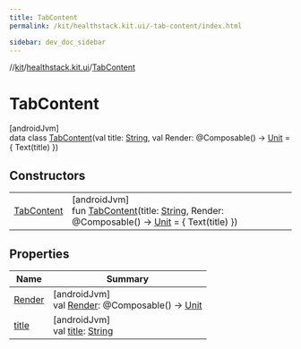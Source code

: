 ```yaml
---
title: TabContent
permalink: /kit/healthstack.kit.ui/-tab-content/index.html

sidebar: dev_doc_sidebar
---
```

//[kit](../../../index.html)/[healthstack.kit.ui](../index.html)/[TabContent](index.html)



# TabContent



[androidJvm]\
data class [TabContent](index.html)(val title: [String](https://kotlinlang.org/api/latest/jvm/stdlib/kotlin/-string/index.html), val Render: @Composable() -&gt; [Unit](https://kotlinlang.org/api/latest/jvm/stdlib/kotlin/-unit/index.html) = { Text(title) })



## Constructors


| | |
|---|---|
| [TabContent](-tab-content.html) | [androidJvm]<br>fun [TabContent](-tab-content.html)(title: [String](https://kotlinlang.org/api/latest/jvm/stdlib/kotlin/-string/index.html), Render: @Composable() -&gt; [Unit](https://kotlinlang.org/api/latest/jvm/stdlib/kotlin/-unit/index.html) = { Text(title) }) |


## Properties


| Name | Summary |
|---|---|
| [Render](-render.html) | [androidJvm]<br>val [Render](-render.html): @Composable() -&gt; [Unit](https://kotlinlang.org/api/latest/jvm/stdlib/kotlin/-unit/index.html) |
| [title](title.html) | [androidJvm]<br>val [title](title.html): [String](https://kotlinlang.org/api/latest/jvm/stdlib/kotlin/-string/index.html) |

